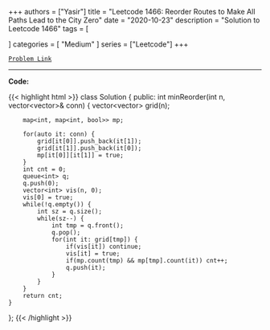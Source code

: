 
+++
authors = ["Yasir"]
title = "Leetcode 1466: Reorder Routes to Make All Paths Lead to the City Zero"
date = "2020-10-23"
description = "Solution to Leetcode 1466"
tags = [
    
]
categories = [
    "Medium"
]
series = ["Leetcode"]
+++



[`Problem Link`](https://leetcode.com/problems/reorder-routes-to-make-all-paths-lead-to-the-city-zero/description/)

---

**Code:**

{{< highlight html >}}
class Solution {
public:
    int minReorder(int n, vector<vector<int>>& conn) {
        vector<vector<int>> grid(n);
        
        map<int, map<int, bool>> mp;
        
        for(auto it: conn) {
            grid[it[0]].push_back(it[1]);
            grid[it[1]].push_back(it[0]);
            mp[it[0]][it[1]] = true;
        }
        int cnt = 0;
        queue<int> q;
        q.push(0);
        vector<int> vis(n, 0);
        vis[0] = true;
        while(!q.empty()) {
            int sz = q.size();
            while(sz--) {
                int tmp = q.front();
                q.pop();
                for(int it: grid[tmp]) {
                    if(vis[it]) continue;
                    vis[it] = true;
                    if(mp.count(tmp) && mp[tmp].count(it)) cnt++;
                    q.push(it);
                }
            }
        }
        return cnt;
    }
};
{{< /highlight >}}

